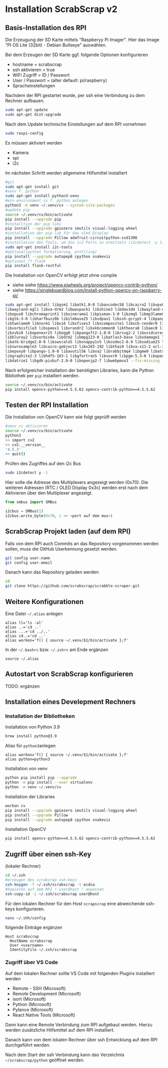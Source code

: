 # Installation ScrabScrap v2

## Basis-Installation des RPI

Die Erzeugung der SD Karte mittels "Raspberyy Pi Imager". Hier das Image "PI OS Lite (32bit) - Debian Bullseye" auswählen.

Bei dem Erzeugen der SD Karte ggf. folgende Optionen konfigurieren
- hostname = scrabscrap
- ssh aktivieren = true
- WiFi Zugriff = ID / Passwort
- User / Passwort = (alter default: pi/raspberry)
- Spracheinstellungen

Nachdem der RPI gestartet wurde, per ssh eine Verbindung zu dem Rechner aufbauen.

```bash
sudo apt-get update
sudo apt-get dist-upgrade
```

Nach dem Update technische Einstellungen auf dem RPI vornehmen

```bash
sudo raspi-config
```

Es müssen aktiviert werden
- Kamera
- spi
- i2c

Im nächsten Schritt werden allgemeine Hilfsmittel installiert

```bash
#git
sudo apt-get install git
#venv f. python
sudo apt-get install python3-venv
#ein environment cv f. python anlegen
python3 -m venv ~/.venv/cv --system-site-packages
#update pip
source ~/.venv/cv/bin/activate
pip install --upgrade pip
#installtion der pip libs
pip install --upgrade gpiozero imutils visual-logging wheel
#installation der pip lib für das oled Display
pip install --upgrade Pillow adafruit-circuitpython-ssd1306
#installation des Tools, um die ic2 Ports zu ermitteln (i2cdetect -y 1)
sudo apt-get install i2c-tools
#optional(python formatierung, profiling)
pip install --upgrade autopep8 cpython snakeviz
#optional ?? flask
pip install flask-restful
```

Die Installation von OpenCV erfolgt jetzt ohne compile

- siehe siehe https://www.piwheels.org/project/opencv-contrib-python/
- siehe https://singleboardblog.com/install-python-opencv-on-raspberry-pi/

```bash
sudo apt-get install libgsm1 libatk1.0-0 libavcodec58 libcairo2 libvpx6 libvorbisenc2 \
libwayland-egl1 libva-drm2 libwavpack1 libshine3 libdav1d4 libwayland-client0 libxcursor1 \
libopus0 libchromaprint1 libxinerama1 libpixman-1-0 libzmq5 libmp3lame0 libxcb-shm0 libsz2 \
libgtk-3-0 libharfbuzz0b libilmbase25 libvdpau1 libssh-gcrypt-4 libpangocairo-1.0-0 \
libtwolame0 libnorm1 libxi6 libxfixes3 libxcomposite1 libxcb-render0 libwayland-cursor0 \
libvorbisfile3 libspeex1 libxrandr2 libxkbcommon0 libtheora0 libaec0 libx264-160 libaom0 \
libzvbi0 libopenexr25 libogg0 libpangoft2-1.0-0 librsvg2-2 libxvidcore4 libsrt1.4-gnutls \
libbluray2 libvorbis0a libdrm2 libmpg123-0 libatlas3-base libxdamage1 libavformat58 \
libatk-bridge2.0-0 libswscale5 libsnappy1v5 libcodec2-0.9 libsodium23 libudfread0 \
libswresample3 libcairo-gobject2 libx265-192 libthai0 libva-x11-2 ocl-icd-libopencl1 \
libepoxy0 libpango-1.0-0 libavutil56 libva2 librabbitmq4 libgme0 libatspi2.0-0 \
libgraphite2-3 libhdf5-103-1 libgfortran5 libsoxr0 libpgm-5.3-0 libopenmpt0 libxrender1 \
libdatrie1 libgdk-pixbuf-2.0-0 libopenjp2-7 libwebpmux3 --fix-missing
```

Nach erfolgreicher installation der benötigten Libraries, kann die Python Bibliothek per ``pip``
installiert werden.

```bash
source ~/.venv/cv/bin/activate
pip install opencv-python==4.5.5.62 opencv-contrib-python==4.5.5.62
```

## Testen der RPI Installation

Die Installation von OpenCV kann wie folgt geprüft werden

```bash
#venv cv aktivieren
source ~/.venv/cv/bin/activate
python3
>> import cv2
>> cv2.__version__
'4.5.3'
>> quit()
```

Prüfen des Zugriffes auf den i2c Bus

```bash
sudo i2cdetect y -1
```

Hier solte die Adresse des Multiplexers angezeigt werden (0x70). Die weiteren Adressen (RTC / OLED Display 0x3c) 
werden erst nach dem Aktivieren über den Multiplexer angezeigt.

```python
from smbus import SMBus

i2cbus = SMBus(1)
i2cbus.write_byte(0x70, 1 << <port auf dem mux>)
```


## ScrabScrap Projekt laden (auf dem RPI)

Falls von dem RPI auch Commits an das Repository vorgenommen werden sollen, muss 
die GitHub Userkennung gesetzt werden.

```bash
git config user.name
git config user.email
```

Danach kann das Repository geladen werden

```bash
cd
git clone https://github.com/scrabscrap/scrabble-scraper.git
```


## Weitere Konfigurationen

Eine Datei ``~/.alias`` anlegen

```text
alias ll='ls -al'
alias ..='cd ..'
alias ...='cd ../..'
alias cd..='cd ..'
alias workon='f() { source ~/.venv/$1/bin/activate };f'
```

In der ``~/.bashrc`` bzw. ``~/.zshrc`` am Ende ergänzen

```text
source ~/.alias
```


## Autostart von ScrabScrap konfigurieren

TODO: ergänzen


## Installation eines Develepment Rechners

### Installation der Bibliotheken

Installation von Python 3.9

```bash
brew install python@3.9
```

Alias für ``python3``anlegen

```text
alias workon='f() { source ~/.venv/$1/bin/activate };f'
alias python=python3
```

Installation von venv

```bash
python pip install pip --upgrade
python -m pip install --user virtualenv
python -m venv ~/.venv/cv
```

Installation der Libraries

```bash
workon cv
pip install --upgrade gpiozero imutils visual-logging wheel
pip install --upgrade Pillow
pip install --upgrade autopep8 cpython snakeviz
```

Installation OpenCV

```bash
pip install opencv-python==4.5.5.62 opencv-contrib-python==4.5.5.62
```

## Zugriff über einen ssh-Key

(lokaler Rechner)

```bash
cd ~/.ssh
#erzeugen des scrabsrap ssh-keys
ssh-keygen -f ~/.ssh/scrabscrap -t ecdsa
#kopieren auf dem RPI ! user@host ! anpassen
ssh-copy-id -i ~/.ssh/scrabscrap user@host
```

Für den lokalen Rechner für den Host ``scrapscrap`` eine abweichende ssh-keys konfigurieren.

```bash
nano ~/.shh/config 
```

folgende Einträge ergänzen

```text
Host scrabscrap
  HostName scrabscrap
  User <username>
  IdentityFile ~/.ssh/scrabscrap
```

### Zugriff über VS Code

Auf dem lokalen Rechner sollte VS Code mit folgenden Plugins installiert werden

- Remote - SSH (Microsoft)
- Remote Development (Microsoft)
- isort (Microsoft)
- Python (Microsoft)
- Pylance (Microsoft)
- React Native Tools (Microsoft)

Dann kann eine Remote Verbindung zum RPI aufgebaut werden. Hierzu werden zusätzliche Hilfsmittel
auf dem RPI installiert. 

Danach kann von dem lokalen Rechner über ssh Entwicklung auf dem RPI durchgeführt werden.

Nach dem Start der ssh Verbindung kann das Verzeichnis ``~/scrabscrap/python`` geöffnet werden.
